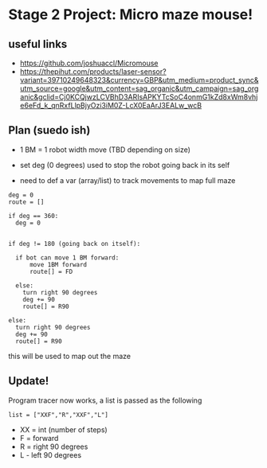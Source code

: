 # Stage 2 Project: Micro maze mouse!

## useful links

- https://github.com/joshuaccl/Micromouse
- https://thepihut.com/products/laser-sensor?variant=39710249648323&currency=GBP&utm_medium=product_sync&utm_source=google&utm_content=sag_organic&utm_campaign=sag_organic&gclid=Cj0KCQjwzLCVBhD3ARIsAPKYTcSoC4onmG1kZd8xWm8vhje6eFd_k_qnRxfLlpBjyOzi3iM0Z-LcX0EaArJ3EALw_wcB



## Plan (suedo ish)

- 1 BM = 1 robot width move (TBD depending on size)

- set deg (0 degrees) used to stop the robot going back in its self
- need to def a var (array/list) to track movements to map full maze
```
deg = 0
route = []

if deg == 360:
  deg = 0


if deg != 180 (going back on itself):

  if bot can move 1 BM forward:
      move 1BM forward
      route[] = FD

  else:
    turn right 90 degrees
    deg += 90
    route[] = R90

else:
  turn right 90 degrees
  deg += 90
  route[] = R90

  ```

  this will be used to map out the maze


## Update!

Program tracer now works, a list is passed as the following

`list = ["XXF","R","XXF","L"]`

- XX = int (number of steps)
- F = forward
- R = right 90 degrees
- L - left 90 degrees 
